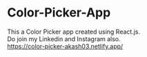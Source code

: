 # Color-Picker-App
This a Color Picker app created using React.js.<br>
Do join my Linkedin and Instagram also.<br>
https://color-picker-akash03.netlify.app/
